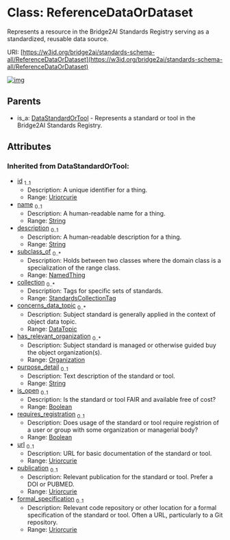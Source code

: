 
# Class: ReferenceDataOrDataset


Represents a resource in the Bridge2AI Standards Registry serving as a standardized, reusable data source.

URI: [https://w3id.org/bridge2ai/standards-schema-all/ReferenceDataOrDataset](https://w3id.org/bridge2ai/standards-schema-all/ReferenceDataOrDataset)


[![img](https://yuml.me/diagram/nofunky;dir:TB/class/[DataStandardOrTool]^-[ReferenceDataOrDataset&#124;collection(i):StandardsCollectionTag%20*;purpose_detail(i):string%20%3F;is_open(i):boolean%20%3F;requires_registration(i):boolean%20%3F;url(i):uriorcurie%20%3F;publication(i):uriorcurie%20%3F;formal_specification(i):uriorcurie%20%3F;id(i):uriorcurie;name(i):string%20%3F;description(i):string%20%3F],[Organization],[NamedThing],[DataTopic],[DataStandardOrTool])](https://yuml.me/diagram/nofunky;dir:TB/class/[DataStandardOrTool]^-[ReferenceDataOrDataset&#124;collection(i):StandardsCollectionTag%20*;purpose_detail(i):string%20%3F;is_open(i):boolean%20%3F;requires_registration(i):boolean%20%3F;url(i):uriorcurie%20%3F;publication(i):uriorcurie%20%3F;formal_specification(i):uriorcurie%20%3F;id(i):uriorcurie;name(i):string%20%3F;description(i):string%20%3F],[Organization],[NamedThing],[DataTopic],[DataStandardOrTool])

## Parents

 *  is_a: [DataStandardOrTool](DataStandardOrTool.md) - Represents a standard or tool in the Bridge2AI Standards Registry.

## Attributes


### Inherited from DataStandardOrTool:

 * [id](id.md)  <sub>1..1</sub>
     * Description: A unique identifier for a thing.
     * Range: [Uriorcurie](types/Uriorcurie.md)
 * [name](name.md)  <sub>0..1</sub>
     * Description: A human-readable name for a thing.
     * Range: [String](types/String.md)
 * [description](description.md)  <sub>0..1</sub>
     * Description: A human-readable description for a thing.
     * Range: [String](types/String.md)
 * [subclass_of](subclass_of.md)  <sub>0..\*</sub>
     * Description: Holds between two classes where the domain class is a specialization of the range class.
     * Range: [NamedThing](NamedThing.md)
 * [collection](collection.md)  <sub>0..\*</sub>
     * Description: Tags for specific sets of standards.
     * Range: [StandardsCollectionTag](StandardsCollectionTag.md)
 * [concerns_data_topic](concerns_data_topic.md)  <sub>0..\*</sub>
     * Description: Subject standard is generally applied in the context of object data topic.
     * Range: [DataTopic](DataTopic.md)
 * [has_relevant_organization](has_relevant_organization.md)  <sub>0..\*</sub>
     * Description: Subject standard is managed or otherwise guided buy the object organization(s).
     * Range: [Organization](Organization.md)
 * [purpose_detail](purpose_detail.md)  <sub>0..1</sub>
     * Description: Text description of the standard or tool.
     * Range: [String](types/String.md)
 * [is_open](is_open.md)  <sub>0..1</sub>
     * Description: Is the standard or tool FAIR and available free of cost?
     * Range: [Boolean](types/Boolean.md)
 * [requires_registration](requires_registration.md)  <sub>0..1</sub>
     * Description: Does usage of the standard or tool require registrion of a user or group with some organization or managerial body?
     * Range: [Boolean](types/Boolean.md)
 * [url](url.md)  <sub>0..1</sub>
     * Description: URL for basic documentation of the standard or tool.
     * Range: [Uriorcurie](types/Uriorcurie.md)
 * [publication](publication.md)  <sub>0..1</sub>
     * Description: Relevant publication for the standard or tool. Prefer a DOI or PUBMED.
     * Range: [Uriorcurie](types/Uriorcurie.md)
 * [formal_specification](formal_specification.md)  <sub>0..1</sub>
     * Description: Relevant code repository or other location for a formal specification of the standard or tool. Often a URL, particularly to a Git repository.
     * Range: [Uriorcurie](types/Uriorcurie.md)
